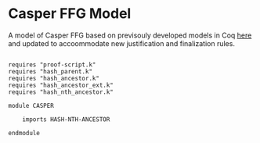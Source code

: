 Casper FFG Model
================

A model of Casper FFG based on previsouly developed models in Coq [here](https://github.com/runtimeverification/casper-proofs) 
and updated to accoommodate new justification and finalization rules. 

```k

requires "proof-script.k"
requires "hash_parent.k"
requires "hash_ancestor.k"
requires "hash_ancestor_ext.k"
requires "hash_nth_ancestor.k"

module CASPER

    imports HASH-NTH-ANCESTOR

endmodule
```

